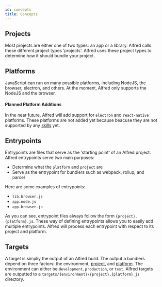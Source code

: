 ```yaml
---
id: concepts
title: Concepts
---
```


## Projects

Most projects are either one of two types: an app or a library. Alfred calls these different project types 'projects'. Alfred uses these project types to determine how it should bundle your project.

## Platforms

JavaScript can run on many possible platforms, including NodeJS, the browser, electron, and others. At the moment, Alfred only supports the NodeJS and the browser.

#### Planned Platform Additions

In the near future, Alfred will add support for `electron` and `react-native` platforms. These platforms are not added yet because beacuse they are not supported by any [skills](skills) yet.

## Entrypoints

Entrypoints are files that serve as the 'starting point' of an Alfred project. Alfred entrypoints serve two main purposes:

* Determine what the `platform` and `project` are
* Serve as the entrypoint for bundlers such as webpack, rollup, and parcel

Here are some examples of entrypoints:

* `lib.browser.js`
* `app.node.js`
* `app.browser.js`

As you can see, entrypoint files always follow the form `{project}.{platform}.js`. These way of defining entrypoints allows you to easily add multiple entrypoints. Alfred will process each entrypoint with respect to its project and platform.

## Targets

A target is simpliy the output of an Alfred build. The output a  bundlers depend on three factors: the environment, [project](projects), and [platform](platforms). The environment can either be `development`, `production`, or `test`. Alfred targets are outputted to a `targets/{environment}/{project}.{platform}.js` directory.

